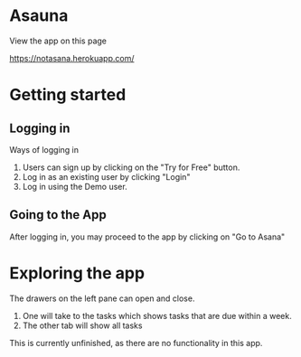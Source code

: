 # Asauna
View the app on this page

https://notasana.herokuapp.com/

# Getting started
## Logging in
Ways of logging in
1. Users can sign up by clicking on the "Try for Free" button.
2. Log in as an existing user by clicking "Login"
3. Log in using the Demo user.

## Going to the App
After logging in, you may proceed to the app by clicking on "Go to Asana"

# Exploring the app
The drawers on the left pane can open and close.
1. One will take to the tasks which shows tasks that are due within a week.
2. The other tab will show all tasks

This is currently unfinished, as there are no functionality in this app.
